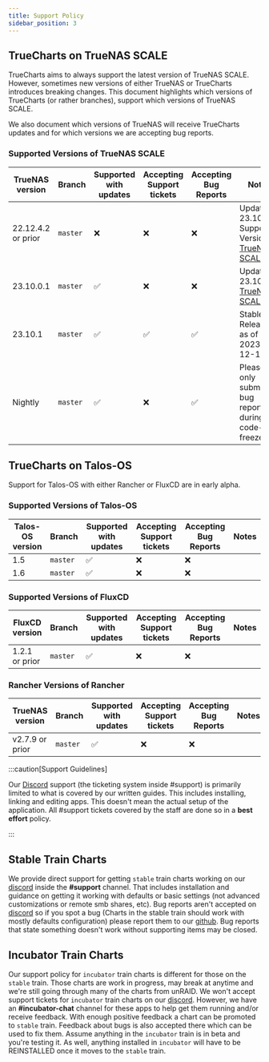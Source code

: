 ```yaml
---
title: Support Policy
sidebar_position: 3
---
```


## TrueCharts on TrueNAS SCALE

TrueCharts aims to always support the latest version of TrueNAS SCALE.
However, sometimes new versions of either TrueNAS or TrueCharts introduces breaking changes.
This document highlights which versions of TrueCharts (or rather branches), support which versions of TrueNAS SCALE.

We also document which versions of TrueNAS will receive TrueCharts updates and for which versions we are accepting bug reports.

### Supported Versions of TrueNAS SCALE

| TrueNAS version    | Branch   | Supported with updates | Accepting Support tickets | Accepting Bug Reports | Notes                                                                                          |
| ------------------ | -------- | ---------------------- | ------------------------- | --------------------- | ---------------------------------------------------------------------------------------------- |
| 22.12.4.2 or prior | `master` | :x:                    | :x:                       | :x:                   | Update to 23.10.X Supported Version [TrueNAS SCALE](https://www.truenas.com/docs/scale/23.10/) |
| 23.10.0.1          | `master` | :white_check_mark:     | :x:                       | :x:                   | Update to 23.10.1 [TrueNAS SCALE](https://www.truenas.com/docs/scale/23.10/)                   |
| 23.10.1            | `master` | :white_check_mark:     | :white_check_mark:        | :white_check_mark:    | Stable Release as of 2023-12-19                                                                |
| Nightly            | `master` | :white_check_mark:     | :x:                       | :white_check_mark:    | Please only submit bug reports during code-freeze                                              |

## TrueCharts on Talos-OS

Support for Talos-OS with either Rancher or FluxCD are in early alpha.

### Supported Versions of Talos-OS

| Talos-OS version | Branch   | Supported with updates | Accepting Support tickets | Accepting Bug Reports | Notes |
| ---------------- | -------- | ---------------------- | ------------------------- | --------------------- | ----- |
| 1.5              | `master` | :white_check_mark:     | :x:                       | :x:                   |       |
| 1.6              | `master` | :white_check_mark:     | :x:                       | :x:                   |       |

### Supported Versions of FluxCD

| FluxCD version | Branch   | Supported with updates | Accepting Support tickets | Accepting Bug Reports | Notes |
| -------------- | -------- | ---------------------- | ------------------------- | --------------------- | ----- |
| 1.2.1 or prior | `master` | :white_check_mark:     | :x:                       | :x:                   |       |

### Rancher Versions of Rancher

| TrueNAS version | Branch   | Supported with updates | Accepting Support tickets | Accepting Bug Reports | Notes |
| --------------- | -------- | ---------------------- | ------------------------- | --------------------- | ----- |
| v2.7.9 or prior | `master` | :white_check_mark:     | :x:                       | :x:                   |       |

:::caution[Support Guidelines]

Our [Discord](https://discord.gg/tVsPTHWTtr) support (the ticketing system inside #support) is primarily limited to what is covered by our written guides. This includes installing, linking and editing apps. This doesn't mean the actual setup of the application. All #support tickets covered by the staff are done so in a **best effort** policy.

:::

## Stable Train Charts

We provide direct support for getting `stable` train charts working on our [discord](https://discord.gg/tVsPTHWTtr) inside the **#support** channel.
That includes installation and guidance on getting it working with defaults or basic settings (not advanced customizations or remote smb shares, etc).
Bug reports aren't accepted on [discord](https://discord.gg/tVsPTHWTtr) so if you spot a bug (Charts in the stable train should work with mostly defaults configuration)
please report them to our [github](https://github.com/truecharts/charts/issues/new/choose). Bug reports that state something doesn't work without supporting items may be closed.

## Incubator Train Charts

Our support policy for `incubator` train charts is different for those on the `stable` train. Those charts are work in progress,
may break at anytime and we're still going through many of the charts from unRAID. We won't accept support tickets for `incubator` train
charts on our [discord](https://discord.gg/tVsPTHWTtr). However, we have an **#incubator-chat** channel for these apps to help get them running and/or receive feedback.
With enough positive feedback a chart can be promoted to `stable` train. Feedback about bugs is also accepted there which can be used to fix them.
Assume anything in the `incubator` train is in beta and you're testing it. As well, anything installed in `incubator` will have to be REINSTALLED once it moves to the `stable` train.
